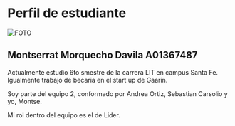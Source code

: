 # Perfil de estudiante

![FOTO](https://github.com/monmon7487/foto/issues/1#issue-1602305100)
        

## Montserrat Morquecho Davila A01367487

Actualmente estudio 6to smestre de la carrera LIT en campus Santa Fe. Igualmente trabajo de becaria en el start up de Gaarin.

Soy parte del equipo 2, conformado por Andrea Ortiz, Sebastian Carsolio y yo, Montse.

Mi rol dentro del equipo es el de Lider.
